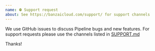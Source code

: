 ```yaml
---
name: ⛔ Support request
about: See https://banzaicloud.com/support/ for support channels
---
```


We use GitHub issues to discuss Pipeline bugs and new features.
For support requests please use the channels listed in [SUPPORT.md](https://github.com/banzaicloud/pipeline/blob/master/.github/SUPPORT.md)

Thanks!
